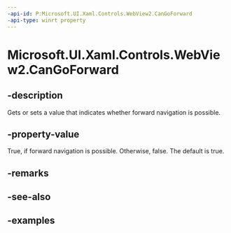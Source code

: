 ```yaml
---
-api-id: P:Microsoft.UI.Xaml.Controls.WebView2.CanGoForward
-api-type: winrt property
---
```


# Microsoft.UI.Xaml.Controls.WebView2.CanGoForward

<!--
public bool CanGoForward { get; set; }
-->

## -description

Gets or sets a value that indicates whether forward navigation is possible.

## -property-value

True, if forward navigation is possible. Otherwise, false. The default is true.

## -remarks

## -see-also

## -examples
